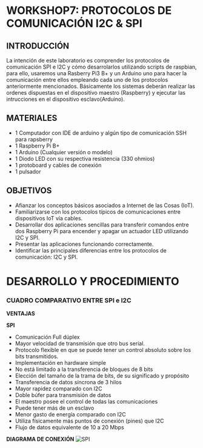 # WORKSHOP7: PROTOCOLOS DE COMUNICACIÓN I2C & SPI

## INTRODUCCIÓN
La intención de este laboratorio es comprender los protocolos de comunicación SPI e I2C y cómo desarrolarlos utilizando scripts  de raspbian, para ello, usaremos una Rasberry Pi3 B+ y un Arduino uno para hacer la comunicación entre ellos empleando cada uno de los protocolos anteriormente mencionados. 
Básicamente los sistemas deberán realizar las ordenes dispuestas en el dispositivo maestro (Raspberry) y ejecutar las intrucciones en el dispositivo esclavo(Arduino).

## MATERIALES
* 1 Computador con IDE de arduino y algún tipo de comunicación SSH para rapsberry
* 1 Raspberry Pi B+
* 1 Arduino (Cualquier versión o modelo)
* 1 Diodo LED con su respectiva resistencia (330 ohmios)
* 1 protoboard y cables de conexión
* 1 pulsador

## OBJETIVOS
* Afianzar los conceptos básicos asociados a Internet de las Cosas (IoT).
* Familiarizarse con los protocolos típicos de comunicaciones entre dispositivos IoT vía cables.
* Desarrollar dos aplicaciones sencillas para transferir comandos entre dos Raspberry Pi para encender y apagar un actuador LED utilizando I2C y SPI.
* Presentar las aplicaciones funcionando correctamente.
* Identificar las principales diferencias entre los protocolos de comunicación: I2C y SPI.

# DESARROLLO Y PROCEDIMIENTO
### CUADRO COMPARATIVO ENTRE SPI e I2C
**VENTAJAS**

**SPI**
* Comunicación Full dúplex
* Mayor velocidad de transmisión que otro bus serial.
* Protocolo flexible en que se puede tener un control absoluto sobre los bits transmitidos.
* Implementación en hardware simple
* No está limitado a la transferencia de bloques de 8 bits
* Elección del tamaño de la trama de bits, de su significado y propósito
* Transferencia de datos síncrona de 3 hilos
* Mayor rapidez comparado con I2C
* Doble búfer para transmisión de datos
* El maestro posee el control de todas las comunicaciones
* Puede tener más de un esclavo
* Menor gasto de energía comparado con I2C
* Utiliza físicamente más puntos de conexión (pines) que I2C
* Flujo de datos equivalente de 10 a 20 Mbps

**DIAGRAMA DE CONEXIÓN**
![SPI](../master/Imagenes/SPI.png) 

